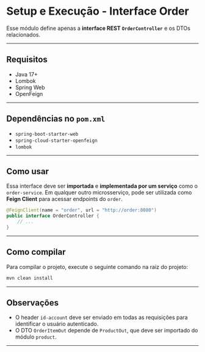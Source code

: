 # Setup e Execução - Interface Order

Esse módulo define apenas a **interface REST `OrderController`** e os DTOs relacionados.

---

## Requisitos

- Java 17+
- Lombok
- Spring Web
- OpenFeign

---

## Dependências no `pom.xml`

- `spring-boot-starter-web`
- `spring-cloud-starter-openfeign`
- `lombok`

---

## Como usar

Essa interface deve ser **importada** e **implementada por um serviço** como o `order-service`. Em qualquer outro microsserviço, pode ser utilizada como **Feign Client** para acessar endpoints do `order`.

```java
@FeignClient(name = "order", url = "http://order:8080")
public interface OrderController {
    // ...
}
```

---

## Como compilar

Para compilar o projeto, execute o seguinte comando na raiz do projeto:

```bash
mvn clean install
```

---

## Observações

- O header `id-account` deve ser enviado em todas as requisições para identificar o usuário autenticado.
- O DTO `OrderItemOut` depende de `ProductOut`, que deve ser importado do módulo `product`.

---